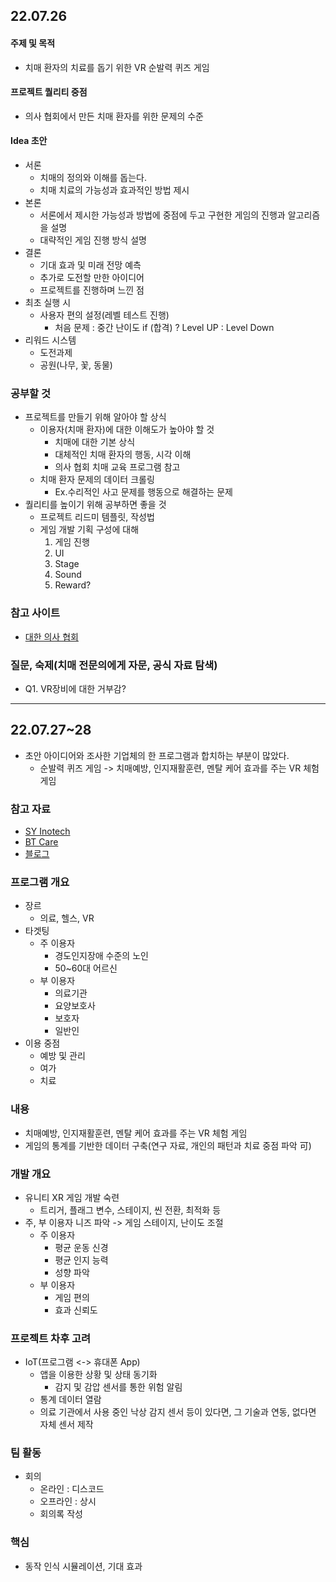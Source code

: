 ## 22.07.26

#### 주제 및 목적
- 치매 환자의 치료를 돕기 위한 VR 순발력 퀴즈 게임

#### 프로젝트 퀄리티 중점
- 의사 협회에서 만든 치매 환자를 위한 문제의 수준

#### Idea 초안
- 서론
  - 치매의 정의와 이해를 돕는다.
  - 치매 치료의 가능성과 효과적인 방법 제시
- 본론
  - 서론에서 제시한 가능성과 방법에 중점에 두고 구현한 게임의 진행과 알고리즘을 설명
  - 대략적인 게임 진행 방식 설명
- 결론
  - 기대 효과 및 미래 전망 예측
  - 추가로 도전할 만한 아이디어
  - 프로젝트를 진행하며 느낀 점
- 최초 실행 시
  - 사용자 편의 설정(레벨 테스트 진행)
    - 처음 문제 : 중간 난이도 if (합격) ? Level UP : Level Down
- 리워드 시스템
  - 도전과제
  - 공원(나무, 꽃, 동물)

### 공부할 것
- 프로젝트를 만들기 위해 알아야 할 상식
  - 이용자(치매 환자)에 대한 이해도가 높아야 할 것
    - 치매에 대한 기본 상식
    - 대체적인 치매 환자의 행동, 시각 이해
    - 의사 협회 치매 교육 프로그램 참고
  - 치매 환자 문제의 데이터 크롤링
    - Ex.수리적인 사고 문제를 행동으로 해결하는 문제
- 퀄리티를 높이기 위해 공부하면 좋을 것
  - 프로젝트 리드미 템플릿, 작성법
  - 게임 개발 기획 구성에 대해
    1. 게임 진행
    2. UI
    3. Stage
    4. Sound
    5. Reward?

### 참고 사이트
- [대한 의사 협회](http://www.kma.org/)

### 질문, 숙제(치매 전문의에게 자문, 공식 자료  탐색)
- Q1. VR장비에 대한 거부감?

* * *

## 22.07.27~28
- 초안 아이디어와 조사한 기업체의 한 프로그램과 합치하는 부분이 많았다.
  - 순발력 퀴즈 게임 -> 치매예방, 인지재활훈련, 멘탈 케어 효과를 주는 VR 체험 게임
  
### 참고 자료
- [SY Inotech](https://www.syino.com/)
- [BT Care](http://btcare.co.kr/)
- [블로그](https://blog.naver.com/syinotech/222829693088)

### 프로그램 개요
- 장르
  - 의료, 헬스, VR
- 타겟팅
  - 주 이용자
    - 경도인지장애 수준의 노인
    - 50~60대 어르신
  - 부 이용자
    - 의료기관
    - 요양보호사
    - 보호자
    - 일반인
- 이용 중점
  - 예방 및 관리
  - 여가
  - 치료

### 내용
  - 치매예방, 인지재활훈련, 멘탈 케어 효과를 주는 VR 체험 게임
  - 게임의 통계를 기반한 데이터 구축(연구 자료, 개인의 패턴과 치료 중점 파악 可)

### 개발 개요
  - 유니티 XR 게임 개발 숙련
    - 트리거, 플래그 변수, 스테이지, 씬 전환, 최적화 등
  - 주, 부 이용자 니즈 파악 -> 게임 스테이지, 난이도 조절
    - 주 이용자
      - 평균 운동 신경
      - 평균 인지 능력
      - 성향 파악
    - 부 이용자
      - 게임 편의
      - 효과 신뢰도

### 프로젝트 차후 고려
- IoT(프로그램 <-> 휴대폰 App)
  - 앱을 이용한 상황 및 상태 동기화
    - 감지 및 감압 센서를 통한 위험 알림
  - 통계 데이터 열람
  - 의료 기관에서 사용 중인 낙상 감지 센서 등이 있다면, 그 기술과 연동, 없다면 자체 센서 제작

### 팀 활동
- 회의
  - 온라인 : 디스코드
  - 오프라인 : 상시
  - 회의록 작성

### 핵심
- 동작 인식 시뮬레이션, 기대 효과
